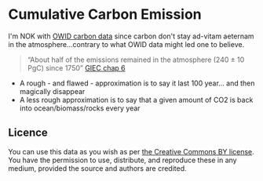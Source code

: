 # Cumulative Carbon Emission

I'm NOK with [OWID carbon data](https://github.com/owid/co2-data) since carbon don't stay ad-vitam aeternam in the atmosphere…contrary to what OWID data might led one to believe.
>“About half of the emissions
remained in the atmosphere (240 ± 10 PgC) since 1750” 
[GIEC chap 6](https://www.ipcc.ch/site/assets/uploads/2018/02/WG1AR5_Chapter06_FINAL.pdf- )

- A rough - and flawed - approximation is to say it last 100 year… and then magically disappear
- A less rough approximation is to say that a given amount of CO2 is back into ocean/biomass/rocks every year

## Licence

You can use this data as you wish as per [the Creative Commons BY license](https://creativecommons.org/licenses/by/4.0/). 
You have the permission to use, distribute, and reproduce these in any medium, provided the source and authors are credited.
